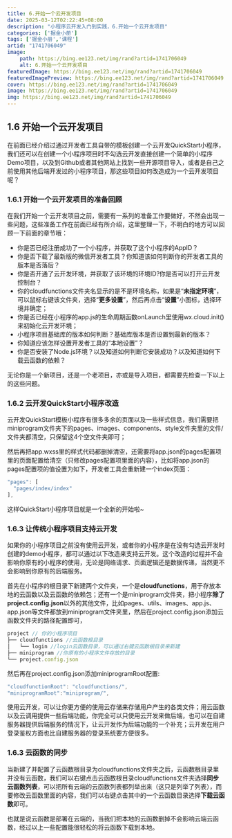 ```yaml
---
title: 6.开始一个云开发项目
date: 2025-03-12T02:22:45+08:00
description: "小程序云开发入门到实践，6.开始一个云开发项目"
categories: ['掘金小册']
tags: ['掘金小册','课程']
artid: "1741706049"
image:
    path: https://bing.ee123.net/img/rand?artid=1741706049
    alt: 6.开始一个云开发项目
featuredImage: https://bing.ee123.net/img/rand?artid=1741706049
featuredImagePreview: https://bing.ee123.net/img/rand?artid=1741706049
cover: https://bing.ee123.net/img/rand?artid=1741706049
image: https://bing.ee123.net/img/rand?artid=1741706049
img: https://bing.ee123.net/img/rand?artid=1741706049
---
```


## 1.6 开始一个云开发项目
在前面已经介绍过通过开发者工具自带的模板创建一个云开发QuickStart小程序，我们还可以在创建一个小程序项目时不勾选云开发直接创建一个简单的小程序Demo项目，以及到Github或者其他网站上找到一些开源项目导入，或者是自己之前使用其他后端开发过的小程序项目，那这些项目如何改造成为一个云开发项目呢？

### 1.6.1 开始一个云开发项目的准备回顾
在我们开始一个云开发项目之前，需要有一系列的准备工作要做好，不然会出现一些问题，这些准备工作在前面已经有所介绍，这里整理一下，不明白的地方可以回顾一下前面的章节哦：

- 你是否已经注册成功了一个小程序，并获取了这个小程序的AppID？
- 你是否下载了最新版的微信开发者工具？你知道该如何判断你的开发者工具的版本是否落后？
- 你是否开通了云开发环境，并获取了该环境的环境ID?你是否可以打开云开发控制台？
- 你的cloudfunctions文件夹名显示的是不是环境名称，如果是“**未指定环境**”，可以鼠标右键该文件夹，选择“**更多设置**”，然后再点击“**设置**”小图标，选择环境并确定；
- 你是否已经在小程序的app.js的生命周期函数onLaunch里使用wx.cloud.init()来初始化云开发环境；
- 小程序项目基础库的版本如何判断？基础库版本是否设置到最新的版本？
- 你知道应该怎样设置开发者工具的“本地设置”？
- 你是否安装了Node.js环境？以及知道如何判断它安装成功？以及知道如何下载云函数的依赖？

无论你是一个新项目，还是一个老项目，亦或是导入项目，都需要先检查一下以上的这些问题。

### 1.6.2 云开发QuickStart小程序改造
云开发QuickStart模板小程序有很多多余的页面以及一些样式信息，我们需要把miniprogram文件夹下的pages、images、components、style文件夹里的文件/文件夹都清空，只保留这4个空文件夹即可；

然后再把app.wxss里的样式代码都删掉清空，还需要将app.json的pages配置项里的页面配置给清空（只修改pages配置项里面的内容），比如将app.json的pages配置项的值设置为如下，开发者工具会重新建一个index页面：
```javascript
"pages": [
  "pages/index/index"
],
```
这样QuickStart小程序项目就是一个全新的开始啦~

### 1.6.3 让传统小程序项目支持云开发
如果你的小程序项目之前没有使用云开发，或者你的小程序是在没有勾选云开发时创建的demo小程序，都可以通过以下改造来支持云开发。这个改造的过程并不会影响你原有的小程序的使用，无论是网络请求、页面逻辑还是数据传递，当然更不会影响到你原有的后端服务。

首先在小程序的根目录下新建两个文件夹，一个是**cloudfunctions**，用于存放本地的云函数以及云函数的依赖包；还有一个是miniprogram文件夹，把小程序**除了project.config.json**以外的其他文件，比如pages、utils、images、app.js、app.json等文件都放到miniprogram文件夹里，然后在project.config.json添加云函数文件夹的路径配置即可，

```javascript
project // 你的小程序项目
├── cloudfunctions //云函数根目录
│   └── login //login云函数目录，可以通过右键云函数根目录来新建
├── miniprogram //你原有的小程序文件存放的目录
└── project.config.json 
```

然后再在project.config.json添加miniprogramRoot配置:
```javascript
"cloudfunctionRoot": "cloudfunctions/",
"miniprogramRoot":"miniprogram/",
```
使用云开发，可以让你更方便的使用云存储来存储用户产生的各类文件；用云函数以及云调用提供一些后端功能，你完全可以只使用云开发来做后端，也可以在自建服务器提供后端服务的情况下，让云开发作为后端功能的一个补充；云开发在用户登录鉴权方面也比自建服务器的登录系统要方便很多。

### 1.6.3 云函数的同步
当新建了并配置了云函数根目录为cloudfunctions文件夹之后，云函数根目录里并没有云函数，我们可以右键点击云函数根目录cloudfunctions文件夹选择**同步云函数列表**，可以把所有云端的云函数列表都列举出来（这只是列举了列表），而要修改云函数里面的内容，我们可以右键点击其中的一个云函数目录选择**下载云函数**即可。

也就是说云函数是部署在云端的，当我们把本地的云函数删掉不会影响云端云函数，经过以上一些配置能很轻松的将云函数下载到本地。